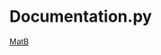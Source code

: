 # Documentation.py

[MatB](https://github.com/EnmCastle/Documentation.py/blob/main/RELPandMatematics.py)



